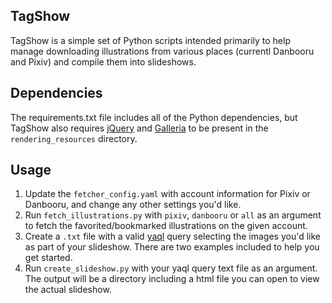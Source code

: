 TagShow
--

TagShow is a simple set of Python scripts intended primarily to help manage
downloading illustrations from various places (currentl Danbooru and Pixiv)
and compile them into slideshows. 

Dependencies
-- 

The requirements.txt file includes all of the Python dependencies, but
TagShow also requires [jQuery](https://jquery.com/) and
[Galleria](https://galleria.io/) to be present in the `rendering_resources`
directory. 

Usage
--
1. Update the `fetcher_config.yaml` with account information for Pixiv
or Danbooru, and change any other settings you'd like. 
2. Run 
`fetch_illustrations.py` with `pixiv`, `danbooru` or `all` as an argument
to fetch the favorited/bookmarked illustrations on the given account. 
3. Create a `.txt` file with a valid
[yaql](https://yaql.readthedocs.io/en/latest/getting_started.html)  query 
selecting the images you'd like as part of your slideshow. There are two
examples included to help you get started. 
4. Run `create_slideshow.py` with your yaql query text file as an argument. The output will be a directory including a html file you can open to view
the actual slideshow. 